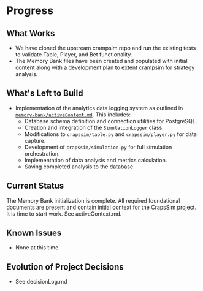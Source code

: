 # Progress

## What Works
- We have cloned the upstream crampsim repo and run the existing tests to validate Table, Player, and Bet functionality. 
- The Memory Bank files have been created and populated with initial content along with a development plan to extent crampsim for strategy analysis. 

## What's Left to Build
- Implementation of the analytics data logging system as outlined in [`memory-bank/activeContext.md`](memory-bank/activeContext.md). This includes:
    - Database schema definition and connection utilities for PostgreSQL.
    - Creation and integration of the `SimulationLogger` class.
    - Modifications to `crapssim/table.py` and `crapssim/player.py` for data capture.
    - Development of `crapssim/simulation.py` for full simulation orchestration.
    - Implementation of data analysis and metrics calculation.
    - Saving completed analysis to the database.

## Current Status
The Memory Bank initialization is complete. All required foundational documents are present and contain initial context for the CrapsSim project. It is time to start work. See activeContext.md.

## Known Issues
- None at this time.

## Evolution of Project Decisions
- See decisionLog.md